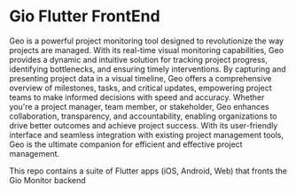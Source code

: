 # Gio Flutter FrontEnd

Geo is a powerful project monitoring tool designed to revolutionize the way projects are managed. With its real-time visual monitoring capabilities, Geo provides a dynamic and intuitive solution for tracking project progress, identifying bottlenecks, and ensuring timely interventions. By capturing and presenting project data in a visual timeline, Geo offers a comprehensive overview of milestones, tasks, and critical updates, empowering project teams to make informed decisions with speed and accuracy. Whether you're a project manager, team member, or stakeholder, Geo enhances collaboration, transparency, and accountability, enabling organizations to drive better outcomes and achieve project success. With its user-friendly interface and seamless integration with existing project management tools, Geo is the ultimate companion for efficient and effective project management.

This repo contains a suite of Flutter apps (iOS, Android, Web) that fronts the Gio Monitor backend
